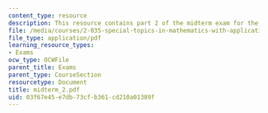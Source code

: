 ```yaml
---
content_type: resource
description: This resource contains part 2 of the midterm exam for the course.
file: /media/courses/2-035-special-topics-in-mathematics-with-applications-linear-algebra-and-the-calculus-of-variations-spring-2007/03f67e45e7db73cfb361cd210a01389f_midterm_2.pdf
file_type: application/pdf
learning_resource_types:
- Exams
ocw_type: OCWFile
parent_title: Exams
parent_type: CourseSection
resourcetype: Document
title: midterm_2.pdf
uid: 03f67e45-e7db-73cf-b361-cd210a01389f
---
```

